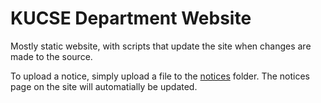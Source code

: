 # KUCSE Department Website

Mostly static website, with scripts that update the site when changes are made to the source.

To upload a notice, simply upload a file to the [notices](site/notices) folder. The notices page on the site will automatially be updated.

